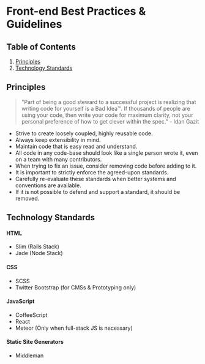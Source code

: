 # Front-end Best Practices & Guidelines

## Table of Contents

1.  [Principles](#principles)
2.  [Technology Standards](#technology)


<a name="principles"></a>
## Principles

> "Part of being a good steward to a successful project is realizing that
  writing code for yourself is a Bad Idea™. If thousands of people are using
  your code, then write your code for maximum clarity, not your personal
  preference of how to get clever within the spec." - Idan Gazit

* Strive to create loosely coupled, highly reusable code.
* Always keep extensibility in mind.
* Maintain code that is easy read and understand.
* All code in any code-base should look like a single person wrote it, even on a team 
  with many contributors.
* When trying to fix an issue, consider removing code before adding to it.
* It is important to strictly enforce the agreed-upon standards.
* Carefully re-evaluate these standards when better systems and conventions are available.
* If it is not possible to defend and support a standard, it should be removed.


<a name="technology"></a>
## Technology Standards

#### HTML
* Slim (Rails Stack)
* Jade (Node Stack)

#### CSS
* SCSS
* Twitter Bootstrap (for CMSs & Prototyping only)

#### JavaScript
* CoffeeScript
* React
* Meteor (Only when full-stack JS is necessary)

#### Static Site Generators
* Middleman
